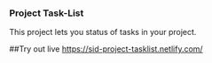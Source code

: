 ### Project Task-List

This project lets you status of tasks in your project.

##Try out live
https://sid-project-tasklist.netlify.com/
